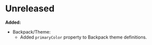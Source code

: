 # Unreleased

**Added:**

 - Backpack/Theme:
   - Added `primaryColor` property to Backpack theme definitions.

